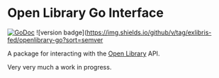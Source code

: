 # Open Library Go Interface
[![GoDoc](https://godoc.org/github.com/exlibris-fed/openlibrary-go?status.svg)](https://godoc.org/github.com/exlibris-fed/openlibrary-go) ![version badge](https://img.shields.io/github/v/tag/exlibris-fed/openlibrary-go?sort=semver

A package for interacting with the [Open Library](https://github.com/internetarchive/openlibrary) API.

Very very much a work in progress.

